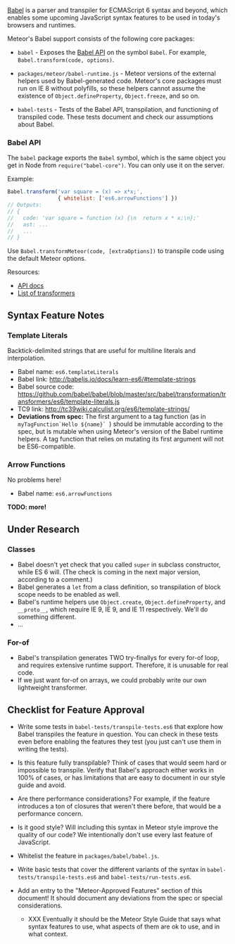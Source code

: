 [Babel](http://babeljs.io/) is a parser and transpiler for ECMAScript
6 syntax and beyond, which enables some upcoming JavaScript syntax
features to be used in today's browsers and runtimes.

Meteor's Babel support consists of the following core packages:

* `babel` - Exposes the [Babel API](https://babeljs.io/docs/usage/api/) on the
  symbol `Babel`.  For example, `Babel.transform(code, options)`.

* `packages/meteor/babel-runtime.js` - Meteor versions of the external
  helpers used by Babel-generated code.  Meteor's core packages must run
  on IE 8 without polyfills, so these helpers cannot assume the existence
  of `Object.defineProperty`, `Object.freeze`, and so on.

* `babel-tests` - Tests of the Babel API, transpilation, and functioning
  of transpiled code.  These tests document and check our assumptions
  about Babel.

### Babel API

The `babel` package exports the `Babel` symbol, which is the same object
you get in Node from `require("babel-core")`.  You can only use it on
the server.

Example:

```js
Babel.transform('var square = (x) => x*x;',
                { whitelist: ['es6.arrowFunctions'] })
// Outputs:
// {
//   code: 'var square = function (x) {\n  return x * x;\n};'
//   ast: ...
//   ...
// }
```

Use `Babel.transformMeteor(code, [extraOptions])` to transpile code using the
default Meteor options.

Resources:

* [API docs](https://babeljs.io/docs/usage/api/)
* [List of transformers](https://babeljs.io/docs/usage/transformers/)

## Syntax Feature Notes


### Template Literals

Backtick-delimited strings that are useful for multiline literals and
interpolation.

* Babel name: `es6.templateLiterals`
* Babel link: http://babeljs.io/docs/learn-es6/#template-strings
* Babel source code: https://github.com/babel/babel/blob/master/src/babel/transformation/transformers/es6/template-literals.js
* TC9 link: http://tc39wiki.calculist.org/es6/template-strings/
* **Deviations from spec:**  The first argument to a tag function
  (as in ``myTagFunction`Hello ${name}` ``) should be immutable
  according to the spec, but is mutable when using Meteor's
  version of the Babel runtime helpers.  A tag function that
  relies on mutating its first argument will not be ES6-compatible.

### Arrow Functions

No problems here!

* Babel name: `es6.arrowFunctions`

**TODO: more!**

## Under Research

### Classes

* Babel doesn't yet check that you called `super` in subclass constructor,
  while ES 6 will.  (The check is coming in the next major version, according
  to a comment.)
* Babel generates a `let` from a class definition, so transpilation of block
  scope needs to be enabled as well.
* Babel's runtime helpers use `Object.create`, `Object.defineProperty`, and
  `__proto__`, which require IE 9, IE 9, and IE 11 respectively.  We'll do
  something different.
* ...

### For-of

* Babel's transpilation generates TWO try-finallys for every for-of loop,
  and requires extensive runtime support.  Therefore, it is unusable for
  real code.
* If we just want for-of on arrays, we could probably write our own
  lightweight transformer.

## Checklist for Feature Approval

* Write some tests in `babel-tests/transpile-tests.es6` that explore how
  Babel transpiles the feature in question.  You can check in these tests
  even before enabling the features they test (you just can't use them in
  writing the tests).

* Is this feature fully transpilable?  Think of cases that would seem
  hard or impossible to transpile.  Verify that Babel's approach either
  works in 100% of cases, or has limitations that are easy to document
  in our style guide and avoid.

* Are there performance considerations?  For example, if the feature
  introduces a ton of closures that weren't there before, that would
  be a performance concern.

* Is it good style?  Will including this syntax in Meteor style improve
  the quality of our code?  We intentionally don't use every last feature
  of JavaScript.

* Whitelist the feature in `packages/babel/babel.js`.

* Write basic tests that cover the different variants of the syntax in
  `babel-tests/transpile-tests.es6` and `babel-tests/run-tests.es6`.

* Add an entry to the "Meteor-Approved Features" section of this document!
  It should document any deviations from the spec or special considerations.
  * XXX Eventually it should be the Meteor Style Guide that says what
    syntax features to use, what aspects of them are ok to use, and in what
    context.
